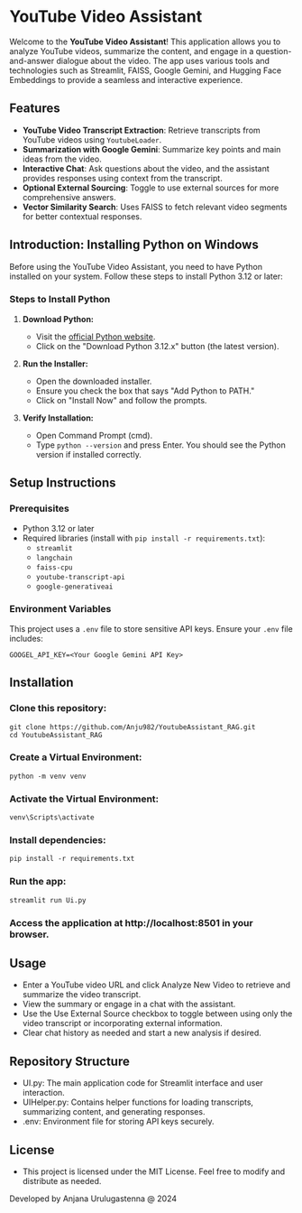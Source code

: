 # YouTube Video Assistant

Welcome to the **YouTube Video Assistant**! This application allows you to analyze YouTube videos, summarize the content, and engage in a question-and-answer dialogue about the video. The app uses various tools and technologies such as Streamlit, FAISS, Google Gemini, and Hugging Face Embeddings to provide a seamless and interactive experience.

## Features

- **YouTube Video Transcript Extraction**: Retrieve transcripts from YouTube videos using `YoutubeLoader`.
- **Summarization with Google Gemini**: Summarize key points and main ideas from the video.
- **Interactive Chat**: Ask questions about the video, and the assistant provides responses using context from the transcript.
- **Optional External Sourcing**: Toggle to use external sources for more comprehensive answers.
- **Vector Similarity Search**: Uses FAISS to fetch relevant video segments for better contextual responses.

## Introduction: Installing Python on Windows

Before using the YouTube Video Assistant, you need to have Python installed on your system. Follow these steps to install Python 3.12 or later:

### Steps to Install Python

1. **Download Python:**
   - Visit the [official Python website](https://www.python.org/downloads/).
   - Click on the "Download Python 3.12.x" button (the latest version).

2. **Run the Installer:**
   - Open the downloaded installer.
   - Ensure you check the box that says "Add Python to PATH."
   - Click on "Install Now" and follow the prompts.

3. **Verify Installation:**
   - Open Command Prompt (cmd).
   - Type `python --version` and press Enter. You should see the Python version if installed correctly.

## Setup Instructions

### Prerequisites

- Python 3.12 or later
- Required libraries (install with `pip install -r requirements.txt`):
  - `streamlit`
  - `langchain`
  - `faiss-cpu`
  - `youtube-transcript-api`
  - `google-generativeai`

### Environment Variables

This project uses a `.env` file to store sensitive API keys. Ensure your `.env` file includes:

```plaintext
GOOGEL_API_KEY=<Your Google Gemini API Key>
```
## Installation

### Clone this repository:
```plaintext
git clone https://github.com/Anju982/YoutubeAssistant_RAG.git
cd YoutubeAssistant_RAG
```

### Create a Virtual Environment:
```plaintext
python -m venv venv
```

### Activate the Virtual Environment:
```plaintext
venv\Scripts\activate
```

### Install dependencies:
```plaintext
pip install -r requirements.txt
```

### Run the app:

```plaintext
streamlit run Ui.py
```

### Access the application at http://localhost:8501 in your browser.

## Usage

- Enter a YouTube video URL and click Analyze New Video to retrieve and summarize the video transcript.
- View the summary or engage in a chat with the assistant.
- Use the Use External Source checkbox to toggle between using only the video transcript or incorporating external information.
- Clear chat history as needed and start a new analysis if desired.

## Repository Structure

- UI.py: The main application code for Streamlit interface and user interaction.
- UIHelper.py: Contains helper functions for loading transcripts, summarizing content, and generating responses.
- .env: Environment file for storing API keys securely.

## License

- This project is licensed under the MIT License. Feel free to modify and distribute as needed.

Developed by Anjana Urulugastenna @ 2024
